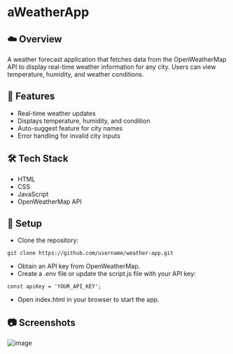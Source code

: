 # aWeatherApp
## **☁️ Overview**
A weather forecast application that fetches data from the OpenWeatherMap API to display real-time weather information for any city. Users can view temperature, humidity, and weather conditions.

## **🚀 Features**
- Real-time weather updates
- Displays temperature, humidity, and condition
- Auto-suggest feature for city names
- Error handling for invalid city inputs
## **🛠️ Tech Stack**
- HTML
- CSS
- JavaScript
- OpenWeatherMap API
## **🔧 Setup**
- Clone the repository:
```
git clone https://github.com/username/weather-app.git
```
- Obtain an API key from OpenWeatherMap.
- Create a .env file or update the script.js file with your API key:
```
const apiKey = 'YOUR_API_KEY';
```
- Open index.html in your browser to start the app.

## **📷 Screenshots**
![image](https://github.com/user-attachments/assets/c48b97a0-49d0-42db-ba1a-62d79735c111)

